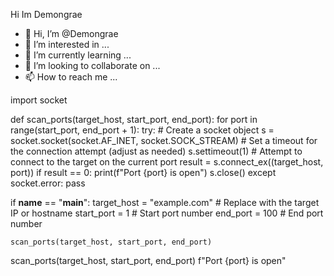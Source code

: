 Hi Im Demongrae 
- 👋 Hi, I’m @Demongrae
- 👀 I’m interested in ...
- 🌱 I’m currently learning ...
- 💞️ I’m looking to collaborate on ...
- 📫 How to reach me ...

<!---
Demongrae/Demongrae is a ✨ special ✨ repository because its `README.md` (this file) appears on your GitHub profile.
You can click the Preview link to take a look at your changes.
--->

import socket

def scan_ports(target_host, start_port, end_port):
    for port in range(start_port, end_port + 1):
        try:
            # Create a socket object
            s = socket.socket(socket.AF_INET, socket.SOCK_STREAM)
            # Set a timeout for the connection attempt (adjust as needed)
            s.settimeout(1)
            # Attempt to connect to the target on the current port
            result = s.connect_ex((target_host, port))
            if result == 0:
                print(f"Port {port} is open")
            s.close()
        except socket.error:
            pass

if __name__ == "__main__":
    target_host = "example.com"  # Replace with the target IP or hostname
    start_port = 1  # Start port number
    end_port = 100  # End port number

    scan_ports(target_host, start_port, end_port)
scan_ports(target_host, start_port, end_port)
f"Port {port} is open"

